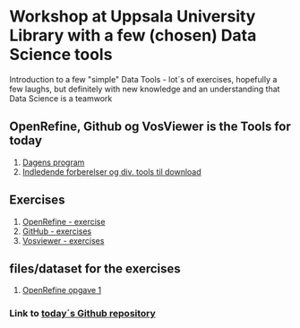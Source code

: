 # Workshop at Uppsala University Library with a few (chosen) Data Science tools

Introduction to a few "simple" Data Tools - lot´s of exercises, hopefully a few laughs, but definitely with new knowledge and an understanding that Data Science is a teamwork

## OpenRefine, Github og VosViewer is the Tools for today


1. <a href="program.html">Dagens program</a>
1. <a href="preparation.html">Indledende forberelser og div. tools til download</a>

## Exercises
1. <a href="Exercises/openrefine_exercise1.html">OpenRefine - exercise</a>
1. <a href="Exercises/github-exercise2.html">GitHub - exercises</a>
1. <a href="Exercises/vosviewer-exercise3.html">Vosviewer - exercises</a>

## files/dataset for the exercises
1. <a href="Dataset/openrefine_authors-people.csv">OpenRefine opgave 1</a>

### Link to <a href="https://github.com/JeannetteE/UppsalaWorkshop">today´s Github repository</a>
